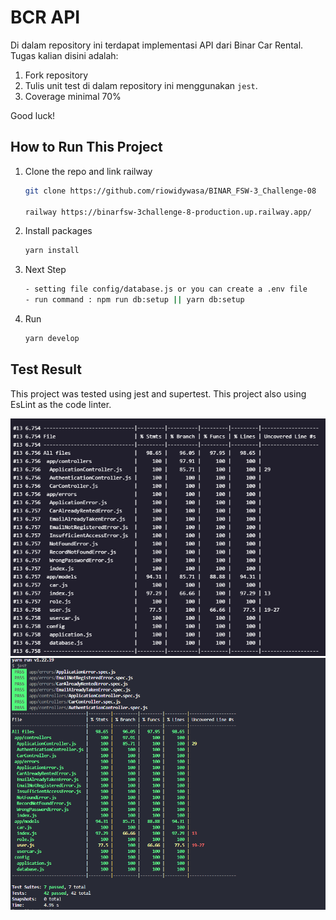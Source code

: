 # BCR API

Di dalam repository ini terdapat implementasi API dari Binar Car Rental.
Tugas kalian disini adalah:
1. Fork repository
2. Tulis unit test di dalam repository ini menggunakan `jest`.
3. Coverage minimal 70%

Good luck!

## How to Run This Project

1. Clone the repo and link railway
    ```sh
    git clone https://github.com/riowidywasa/BINAR_FSW-3_Challenge-08

    railway https://binarfsw-3challenge-8-production.up.railway.app/
    ```
2. Install packages
    ```sh
    yarn install
    ```
3. Next Step

    ```sh
    - setting file config/database.js or you can create a .env file
    - run command : npm run db:setup || yarn db:setup
    ```

4. Run

    ```sh
    yarn develop
    ```

## Test Result

This project was tested using jest and supertest. This project also using EsLint as the code linter.

![Test Result](./picture_railway.png)
![Test Result](./picture_vscode.png)

